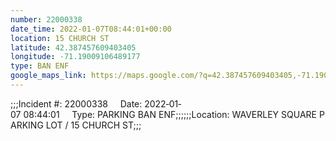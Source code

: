 ```yaml
---
number: 22000338
date_time: 2022-01-07T08:44:01+00:00
location: 15 CHURCH ST
latitude: 42.387457609403405
longitude: -71.19009106489177
type: BAN ENF
google_maps_link: https://maps.google.com/?q=42.387457609403405,-71.19009106489177
---
```


;;;Incident #: 22000338     Date: 2022‐01‐07 08:44:01     Type: PARKING BAN ENF;;;;;;Location: WAVERLEY SQUARE PARKING LOT / 15 CHURCH ST;;;
